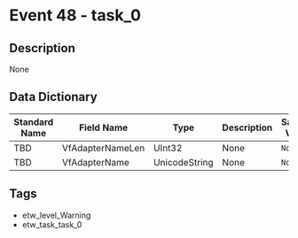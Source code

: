 # Event 48 - task_0

## Description
None

## Data Dictionary
|Standard Name|Field Name|Type|Description|Sample Value|
|---|---|---|---|---|
|TBD|VfAdapterNameLen|UInt32|None|`None`|
|TBD|VfAdapterName|UnicodeString|None|`None`|

## Tags
* etw_level_Warning
* etw_task_task_0